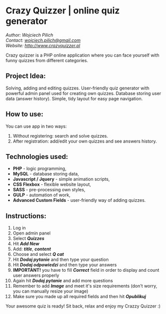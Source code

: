 # Crazy Quizzer | online quiz generator
*Author: Wojciech Pilich* <br>
*Contact: wojciech.pilich@gmail.com* <br>
*Website: *http://www.crazyquizzer.pl**

Crazy quizzer is a PHP online application where you can face yourself with funny quizzes from different categories.

## Project Idea:
Solving, adding and editing quizzes. User-friendly quiz generator with powerful admin panel used for creating own quizzes. Database storing user data (answer history). Simple, tidy layout for easy page navigation. 

## How to use:
You can use app in two ways:
1. Without registering: search and solve quizzes.
2. After registration: add/edit your own quizzes and see answers history.

## Technologies used:
* **PHP** - logic programming,
* **MySQL** - database storing data,
* **Javascript / Jquery** - simple animation scripts,
* **CSS Flexbox** - flexible website layout,
* **SASS** - pre-processing own styles,
* **GULP** - automation of work,
* **Advanced Custom Fields** - user-friendly way of adding quizzes.

## Instructions:
1. Log in
2. Open admin panel
3. Select __*Quizzes*__ 
4. Hit __*Add New*__
5. Add: __*title*__, __*content*__
6. Choose and select __*Q cat*__
7. Hit __*Dodaj pytanie*__ and then type your question
8. Hit __*Dodaj odpowiedzi*__ and then type your answers
9. **IMPORTANT!** you have to fill __*Correct*__ field in order to display and count user answers properly
10. Again hit __*Dodaj pytanie*__ and add more questions
11. Remember to add __*Image*__ and meet it's size requirements (don't worry, you can manually resize your image)
12. Make sure you made up all required fields and then hit __*Opublikuj*__

Your awesome quiz is ready! Sit back, relax and enjoy my Crazzy Quizzer :)



